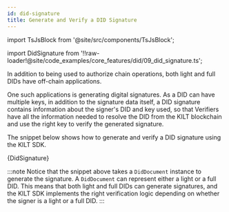 ```yaml
---
id: did-signature
title: Generate and Verify a DID Signature
---
```


import TsJsBlock from '@site/src/components/TsJsBlock';

import DidSignature from '!!raw-loader!@site/code_examples/core_features/did/09_did_signature.ts';

In addition to being used to authorize chain operations, both light and full DIDs have off-chain applications.

One such applications is generating digital signatures.
As a DID can have multiple keys, in addition to the signature data itself, a DID signature contains information about the signer's DID and key used, so that Verifiers have all the information needed to resolve the DID from the KILT blockchain and use the right key to verify the generated signature.

The snippet below shows how to generate and verify a DID signature using the KILT SDK.

<TsJsBlock>
  {DidSignature}
</TsJsBlock>

:::note
Notice that the snippet above takes a `DidDocument` instance to generate the signature.
A `DidDocument` can represent either a light or a full DID.
This means that both light and full DIDs can generate signatures, and the KILT SDK implements the right verification logic depending on whether the signer is a light or a full DID.
:::
